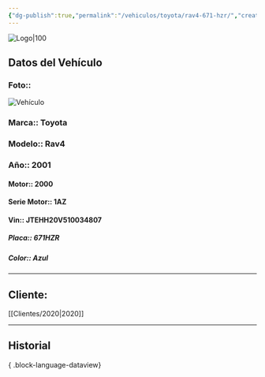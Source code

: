 ```yaml
---
{"dg-publish":true,"permalink":"/vehiculos/toyota/rav4-671-hzr/","created":"","updated":""}
---
```


![Logo|100](http://drive.google.com/uc?export=view&id=137fl3TIZ0-PU8b-Pt0bsjclwHub_u78G)

## Datos del Vehículo 
### Foto:: 
![Vehículo](http://drive.google.com/uc?export=view&id=1Jx0-I0jI1RKCl09RxidZP09cRd5xgNKE)

### Marca:: Toyota
### Modelo:: Rav4
### Año:: 2001
#### Motor:: 2000
#### Serie Motor:: 1AZ
#### Vin:: JTEHH20V510034807
##### Placa:: 671HZR
##### Color:: Azul
---

## Cliente:

[[Clientes/2020\|2020]]

---

## Historial


{ .block-language-dataview} 